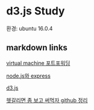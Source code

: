 d3.js Study
===========
환경: ubuntu 16.0.4

## markdown links
[virtual machine 포트포워딩](https://github.com/HyeonDKIM/d3.js/blob/master/md/virtualmachine.md)

[node.js와 express](https://github.com/HyeonDKIM/d3.js/blob/master/md/nodejs.md)

[d3.js](https://github.com/HyeonDKIM/d3.js/blob/master/md/d3.md)

[헷갈리면 좀 보고 써먹자 github 정리](ㅁㄴㅇㄹ)
